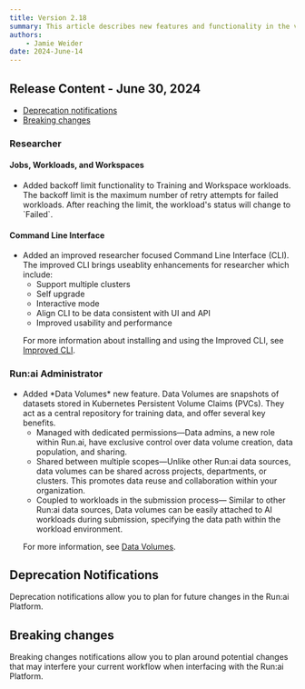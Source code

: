 ```yaml
---
title: Version 2.18
summary: This article describes new features and functionality in the version.
authors:
    - Jamie Weider
date: 2024-June-14
---
```


## Release Content - June 30, 2024

* [Deprecation notifications](#deprecation-notifications)
* [Breaking changes](#breaking-changes)

### Researcher

#### Jobs, Workloads, and Workspaces

* <!-- TODO ADD LINK TO DOC Run-14732/Run-14733 Add backoff limit to workspace & standard training -->Added backoff limit functionality to Training and Workspace workloads. The backoff limit is the maximum number of retry attempts for failed workloads. After reaching the limit, the workload's status will change to `Failed`.

#### Command Line Interface

* <!-- TODO ADDLINK to page RUN-14715/RUN-16337 - CLI V2 -->Added an improved researcher focused Command Line Interface (CLI). The improved CLI brings useablity enhancements for researcher which include:

    * Support multiple clusters
    * Self upgrade
    * Interactive mode
    * Align CLI to be data consistent with UI and API
    * Improved usability and performance

    For more information about installing and using the Improved CLI, see [Improved CLI]().

### Run:ai Administrator

* <!-- TODO add link to doc RUN-16758/RUN-18432 - Data volumes -->Added *Data Volumes* new feature. Data Volumes are snapshots of datasets stored in Kubernetes Persistent Volume Claims (PVCs). They act as a central repository for training data, and offer several key benefits.

    * Managed with dedicated permissions&mdash;Data admins, a new role within Run.ai, have exclusive control over data volume creation, data population, and sharing.
    * Shared between multiple scopes&mdash;Unlike other Run:ai data sources, data volumes can be shared across projects, departments, or clusters. This promotes data reuse and collaboration within your organization.
    * Coupled to workloads in the submission process&mdash; Similar to other Run:ai data sources, Data volumes can be easily attached to AI workloads during submission, specifying the data path within the workload environment.
  
  For more information, see [Data Volumes]().

## Deprecation Notifications

Deprecation notifications allow you to plan for future changes in the Run:ai Platform.


## Breaking changes

Breaking changes notifications allow you to plan around potential changes that may interfere your current workflow when interfacing with the Run:ai Platform.


